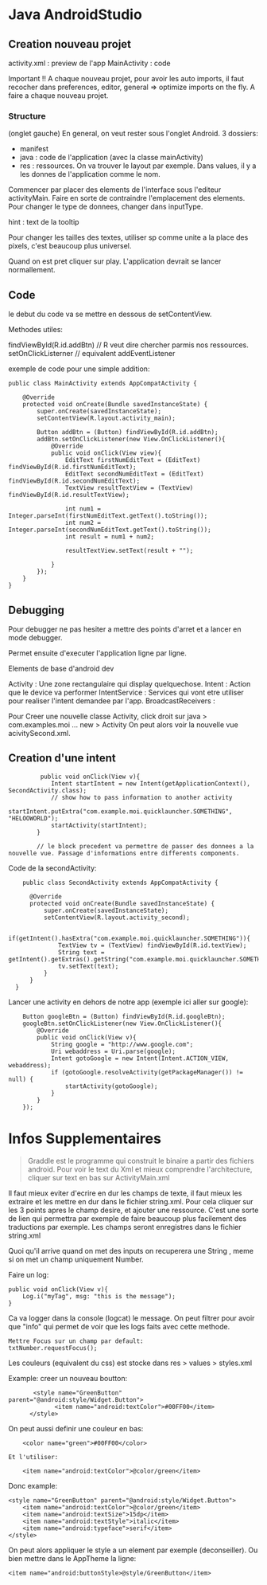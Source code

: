 # Java AndroidStudio

## Creation nouveau projet

activity.xml : preview de l'app
MainActivity : code

Important !! A chaque nouveau projet, pour avoir les auto imports, il faut recocher dans preferences, editor, general => optimize imports on the fly. A faire a chaque nouveau projet.

### Structure

(onglet gauche)
En general, on veut rester sous l'onglet Android.
3 dossiers:

- manifest
- java : code de l'application (avec la classe mainActivity)
- res : ressources. On va trouver le layout par exemple. Dans values, il y a les donnes de l'application comme le nom.

Commencer par placer des elements de l'interface sous l'editeur activityMain.
Faire en sorte de contraindre l'emplacement des elements.
Pour changer le type de donnees, changer dans inputType.

hint : text de la tooltip

Pour changer les tailles des textes, utiliser sp comme unite a la place des pixels, c'est beaucoup plus universel.

Quand on est pret cliquer sur play.
L'application devrait se lancer normallement.

## Code

le debut du code va se mettre en dessous de setContentView.

Methodes utiles:

findViewById(R.id.addBtn) // R veut dire chercher parmis nos ressources.
setOnClickListerner // equivalent addEventListener

exemple de code pour une simple addition:

    public class MainActivity extends AppCompatActivity {

        @Override
        protected void onCreate(Bundle savedInstanceState) {
            super.onCreate(savedInstanceState);
            setContentView(R.layout.activity_main);

            Button addBtn = (Button) findViewById(R.id.addBtn);
            addBtn.setOnClickListener(new View.OnClickListener(){
                @Override
                public void onClick(View view){
                    EditText firstNumEditText = (EditText) findViewById(R.id.firstNumEditText);
                    EditText secondNumEditText = (EditText) findViewById(R.id.secondNumEditText);
                    TextView resultTextView = (TextView) findViewById(R.id.resultTextView);

                    int num1 = Integer.parseInt(firstNumEditText.getText().toString());
                    int num2 = Integer.parseInt(secondNumEditText.getText().toString());
                    int result = num1 + num2;

                    resultTextView.setText(result + "");

                }
            });
        }
    }

## Debugging

Pour debugger ne pas hesiter a mettre des points d'arret et a lancer en mode debugger.

Permet ensuite d'executer l'application ligne par ligne.

Elements de base d'android dev

Activity : Une zone rectangulaire qui display quelquechose.
Intent : Action que le device va performer
IntentService : Services qui vont etre utiliser pour realiser l'intent demandee par l'app.
BroadcastReceivers :

Pour Creer une nouvelle classe Activity,
click droit sur java > com.examples.moi ... new > Activity
On peut alors voir la nouvelle vue acivitySecond.xml.

## Creation d'une intent

             public void onClick(View v){
                Intent startIntent = new Intent(getApplicationContext(), SecondActivity.class);
                // show how to pass information to another activity
                startIntent.putExtra("com.example.moi.quicklauncher.SOMETHING", "HELOOWORLD");
                startActivity(startIntent);
            }

            // le block precedent va permettre de passer des donnees a la nouvelle vue. Passage d'informations entre differents components.

Code de la secondActivity:

        public class SecondActivity extends AppCompatActivity {

          @Override
          protected void onCreate(Bundle savedInstanceState) {
              super.onCreate(savedInstanceState);
              setContentView(R.layout.activity_second);

              if(getIntent().hasExtra("com.example.moi.quicklauncher.SOMETHING")){
                  TextView tv = (TextView) findViewById(R.id.textView);
                  String text = getIntent().getExtras().getString("com.example.moi.quicklauncher.SOMETHING");
                  tv.setText(text);
              }
          }
      }

Lancer une activity en dehors de notre app (exemple ici aller sur google):

        Button googleBtn = (Button) findViewById(R.id.googleBtn);
        googleBtn.setOnClickListener(new View.OnClickListener(){
            @Override
            public void onClick(View v){
                String google = "http://www.google.com";
                Uri webaddress = Uri.parse(google);
                Intent gotoGoogle = new Intent(Intent.ACTION_VIEW, webaddress);
                if (gotoGoogle.resolveActivity(getPackageManager()) != null) {
                    startActivity(gotoGoogle);
                }
            }
        });

# Infos Supplementaires

> Graddle est le programme qui construit le binaire a partir des fichiers android.
> Pour voir le text du Xml et mieux comprendre l'architecture, cliquer sur text en bas sur ActivityMain.xml

Il faut mieux eviter d'ecrire en dur les champs de texte, il faut mieux les extraire et les mettre en dur dans le fichier string.xml.
Pour cela cliquer sur les 3 points apres le champ desire, et ajouter une ressource. C'est une sorte de lien qui permettra par exemple de faire beaucoup plus facilement des traductions par exemple.
Les champs seront enregistres dans le fichier string.xml

Quoi qu'il arrive quand on met des inputs on recuperera une String , meme si on met un champ uniquement Number.

Faire un log:

    public void onClick(View v){
        Log.i("myTag", msg: "this is the message");
    }

Ca va logger dans la console (logcat) le message. On peut filtrer pour avoir que "info" qui permet de voir que les logs faits avec cette methode.

    Mettre Focus sur un champ par default:
    txtNumber.requestFocus();

Les couleurs (equivalent du css) est stocke dans res > values > styles.xml

Example: creer un nouveau boutton:

           <style name="GreenButton" parent="@android:style/Widget.Button">
                 <item name="android:textColor">#00FF00</item>
          </style>

On peut aussi definir une couleur en bas:

        <color name="green">#00FF00</color>

    Et l'utiliser:

        <item name="android:textColor">@color/green</item>

Donc example:

    <style name="GreenButton" parent="@android:style/Widget.Button">
        <item name="android:textColor">@color/green</item>
        <item name="android:textSize">15dp</item>
        <item name="android:textStyle">italic</item>
        <item name="android:typeface">serif</item>
    </style>

On peut alors appliquer le style a un element par exemple (deconseiller).
Ou bien mettre dans le AppTheme la ligne:

    <item name="android:buttonStyle>@style/GreenButton</item>
